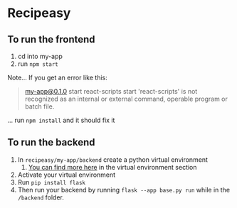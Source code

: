 # Recipeasy

## To run the frontend

1. cd into my-app
2. run `npm start`

Note...
If you get an error like this:
> my-app@0.1.0 start
> react-scripts start
'react-scripts' is not recognized as an internal or external command,
operable program or batch file.

... run `npm install` and it should fix it


## To run the backend

1. In `recipeasy/my-app/backend` create a python virtual environment
   1. [You can find more here](https://flask.palletsprojects.com/en/2.2.x/installation/) in the virtual environment section
2. Activate your virtual environment
3. Run `pip install flask`
4. Then run your backend by running `flask --app base.py run` while in the `/backend` folder.
